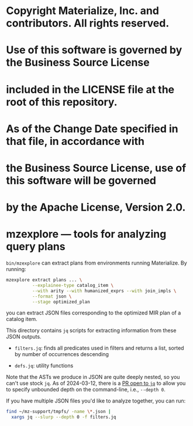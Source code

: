 # Copyright Materialize, Inc. and contributors. All rights reserved.
#
# Use of this software is governed by the Business Source License
# included in the LICENSE file at the root of this repository.
#
# As of the Change Date specified in that file, in accordance with
# the Business Source License, use of this software will be governed
# by the Apache License, Version 2.0.
#
# mzexplore — tools for analyzing query plans

`bin/mzexplore` can extract plans from environments running
Materialize. By running:

```sh
mzexplore extract plans ... \
          --explainee-type catalog_item \
          --with arity --with humanized_exprs --with join_impls \
          --format json \
          --stage optimized_plan
```

you can extract JSON files corresponding to the optimized MIR plan of
a catalog item.

This directory contains `jq` scripts for extracting information from
these JSON outputs.

- `filters.jq`: finds all predicates used in filters and returns a
  list, sorted by number of occurrences descending
  
- `defs.jq`: utility functions

Note that the ASTs we produce in JSON are quite deeply nested, so you
can't use stock `jq`. As of 2024-03-12, there is a [PR open to
`jq`](https://github.com/jqlang/jq/pull/3063) to allow you to specify
unbounded depth on the command-line, i.e., `--depth 0`.

If you have multiple JSON files you'd like to analyze together, you
can run:

```sh
find ~/mz-support/tmpfs/ -name \*.json | 
  xargs jq --slurp --depth 0 -f filters.jq
```
